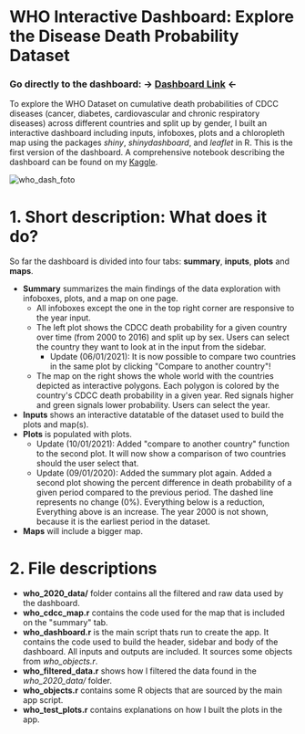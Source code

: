 # WHO Interactive Dashboard: Explore the Disease Death Probability Dataset

### Go directly to the dashboard: -> [Dashboard Link](https://reminho.shinyapps.io/who_2020_shinydashboard/) <-

To explore the WHO Dataset on cumulative death probabilities of CDCC diseases (cancer, diabetes, cardiovascular and chronic respiratory diseases) 
across different countries and split up by gender, I built an interactive dashboard including inputs, infoboxes, 
plots and a chloropleth map using the packages *shiny*, *shinydashboard*, and *leaflet* in R. This is the first version of the dashboard.
A comprehensive notebook describing the dashboard can be found on my [Kaggle](https://www.kaggle.com/reminho/who-dashboard-eda).
<br>

![who_dash_foto](https://i.ibb.co/BLSWhgn/reminho-shinyapps-io-who-2020-shinydashboard.png)

# 1. Short description: What does it do?

So far the dashboard is divided into four tabs: **summary**, **inputs**, **plots** and **maps**.

* **Summary** summarizes the main findings of the data exploration with infoboxes, plots, and a map on one page.
    + All infoboxes except the one in the top right corner are responsive to the year input.
    + The left plot shows the CDCC death probability for a given country over time (from 2000 to 2016) and split up by sex. 
    Users can select the country they want to look at in the input from the sidebar.
        + Update (06/01/2021): It is now possible to compare two countries in the same plot by clicking "Compare to another country"!
    * The map on the right shows the whole world with the countries depicted as interactive polygons. 
    Each polygon is colored by the country's CDCC death probability in a given year. Red signals higher and green signals lower probability. 
    Users can select the year.
* **Inputs** shows an interactive datatable of the dataset used to build the plots and map(s).
* **Plots** is populated with plots.
    + Update (10/01/2021): Added "compare to another country" function to the second plot. It will now show a comparison of two countries should the user select that.
    + Update (09/01/2020): Added the summary plot again. Added a second plot showing the percent difference in death probability of a given period compared to the previous period. The dashed line represents no change (0%). Everything below is a reduction, Everything above is an increase. The year 2000 is not shown, because it is the earliest period in the dataset.
* **Maps** will include a bigger map.

# 2. File descriptions

* **who_2020_data/** folder contains all the filtered and raw data used by the dashboard.
* **who_cdcc_map.r** contains the code used for the map that is included on the "summary" tab.
* **who_dashboard.r** is the main script thats run to create the app. It contains the code used to build the header, sidebar and body of the dashboard. All inputs and outputs are included. It sources some objects from *who_objects.r*.
* **who_filtered_data.r** shows how I filtered the data found in the *who_2020_data/* folder.
* **who_objects.r** contains some R objects that are sourced by the main app script.
* **who_test_plots.r** contains explanations on how I built the plots in the app.
